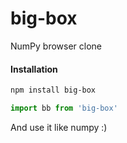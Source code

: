 # big-box

NumPy browser clone

#### Installation

```sh
npm install big-box
```

```js
import bb from 'big-box'
```

And use it like numpy :)
